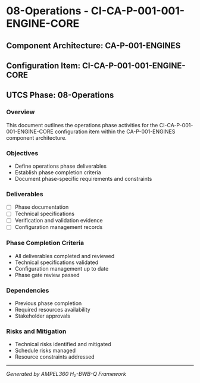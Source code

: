 # 08-Operations - CI-CA-P-001-001-ENGINE-CORE

## Component Architecture: CA-P-001-ENGINES
## Configuration Item: CI-CA-P-001-001-ENGINE-CORE
## UTCS Phase: 08-Operations

### Overview
This document outlines the operations phase activities for the CI-CA-P-001-001-ENGINE-CORE configuration item within the CA-P-001-ENGINES component architecture.

### Objectives
- Define operations phase deliverables
- Establish phase completion criteria
- Document phase-specific requirements and constraints

### Deliverables
- [ ] Phase documentation
- [ ] Technical specifications
- [ ] Verification and validation evidence
- [ ] Configuration management records

### Phase Completion Criteria
- All deliverables completed and reviewed
- Technical specifications validated
- Configuration management up to date
- Phase gate review passed

### Dependencies
- Previous phase completion
- Required resources availability
- Stakeholder approvals

### Risks and Mitigation
- Technical risks identified and mitigated
- Schedule risks managed
- Resource constraints addressed

---
*Generated by AMPEL360 H₂-BWB-Q Framework*
